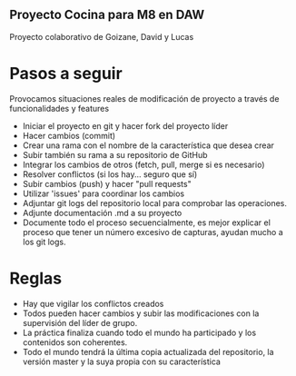 ## Proyecto Cocina para M8 en DAW
Proyecto colaborativo de Goizane, David y Lucas

# Pasos a seguir
Provocamos situaciones reales de modificación de proyecto a través de funcionalidades y features
- Iniciar el proyecto en git y hacer fork del proyecto líder
-	Hacer cambios (commit)
-	Crear una rama con el nombre de la característica que desea crear
-	Subir también su rama a su repositorio de GitHub
-	Integrar los cambios de otros (fetch, pull, merge si es necesario)
-	Resolver conflictos (si los hay... seguro que sí)
-	Subir cambios (push) y hacer "pull requests"
-	Utilizar 'issues' para coordinar los cambios
-	Adjuntar git logs del repositorio local para comprobar las operaciones.
-	Adjunte documentación .md a su proyecto
-	Documente todo el proceso secuencialmente, es mejor explicar el proceso que tener un número excesivo de capturas, ayudan mucho a los git logs.

# Reglas
-	Hay que vigilar los conflictos creados
-	Todos pueden hacer cambios y subir las modificaciones con la supervisión del líder de grupo.
-	La práctica finaliza cuando todo el mundo ha participado y los contenidos son coherentes.
-	Todo el mundo tendrá la última copia actualizada del repositorio, la versión master y la suya propia con su característica

